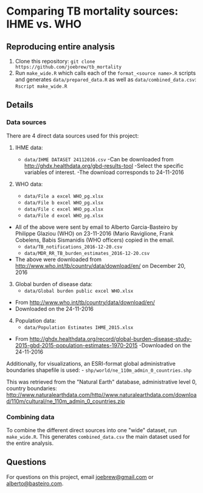 
# Comparing TB mortality sources: IHME vs. WHO

## Reproducing entire analysis

1. Clone this repository: `git clone https://github.com/joebrew/tb_mortality`
2. Run `make_wide.R` which calls each of the `format_<source name>.R` scripts and generates `data/prepared_data.R` as well as `data/combined_data.csv`: `Rscript make_wide.R`


## Details

### Data sources

There are 4 direct data sources used for this project:

1. IHME data: 
    - `data/IHME DATASET 24112016.csv`
      -Can be downloaded from http://ghdx.healthdata.org/gbd-results-tool
      -Select the specific variables of interest. 
      -The download corresponds to 24-11-2016

2. WHO data: 
    - `data/File a excel WHO_pg.xlsx`
    - `data/File b excel WHO_pg.xlsx`
    - `data/File c excel WHO_pg.xlsx`
    - `data/File d excel WHO_pg.xlsx`
  - All of the above were sent by email to Alberto Garcia-Basteiro by Philippe Glaziou (WHO) on 23-11-2016 (Mario Raviglione, Frank Cobelens, Babis Sismanidis (WHO officers) copied in the email.
    - `data/TB_notifications_2016-12-20.csv`
    - `data/MDR_RR_TB_burden_estimates_2016-12-20.csv` 
  - The above were downloaded from  http://www.who.int/tb/country/data/download/en/ on December 20, 2016

3. Global burden of disease data:
    - `data/Global burden public excel WHO.xlsx`
  - From http://www.who.int/tb/country/data/download/en/
  - Downloaded on the 24-11-2016

4. Population data:
    - `data/Population Estimates IHME_2015.xlsx`
  - From http://ghdx.healthdata.org/record/global-burden-disease-study-2015-gbd-2015-population-estimates-1970-2015
  -Downloaded on the 24-11-2016

Additionally, for visualizations, an ESRI-format global administrative boundaries shapefile is used:
    - `shp/world/ne_110m_admin_0_countries.shp`

This was retrieved from the "Natural Earth" database, administrative level 0, country boundaries: http://www.naturalearthdata.com/http//www.naturalearthdata.com/download/110m/cultural/ne_110m_admin_0_countries.zip

### Combining data

To combine the different direct sources into one "wide" dataset, run `make_wide.R`. This generates `combined_data.csv` the main dataset used for the entire analysis.


## Questions

For questions on this project, email joebrew@gmail.com or alberto@basteiro.com.

